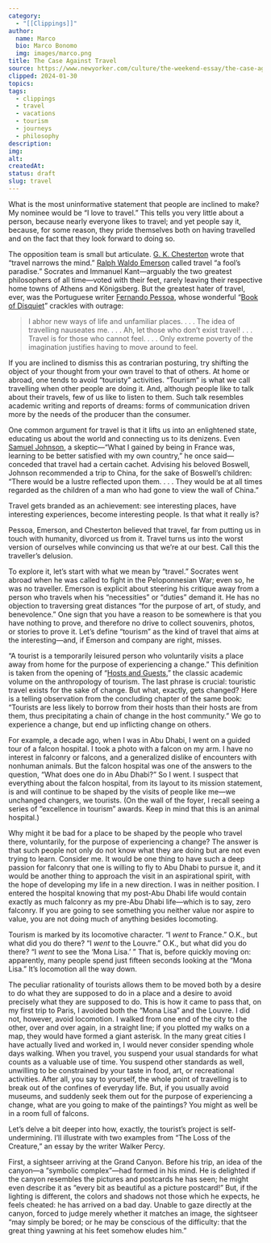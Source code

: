 ```yaml
---
category:
  - "[[Clippings]]"
author:
  name: Marco
  bio: Marco Bonomo
  img: images/marco.png
title: The Case Against Travel
source: https://www.newyorker.com/culture/the-weekend-essay/the-case-against-travel?utm_source=nl&utm_brand=tny&utm_mailing=tny-weekly-welcome&utm_campaign=aud-dev&utm_medium=email&utm_term=tny_weekly_digest&bxid=65b8b5e3423d22b2cb02eee0&cndid=&hasha=41fa55012839955a899b7e32226f20a1&hashb=9eb534e6d33cc4aa0eba45ae5005a84966f978e7&hashc=737b4b7cc9284da65eb1d2b04f267a534fa9afe8a983f62d162e22e4af002982&esrc=subscribe-page
clipped: 2024-01-30
topics: 
tags:
  - clippings
  - travel
  - vacations
  - tourism
  - journeys
  - philosophy
description: 
img: 
alt: 
createdAt: 
status: draft
slug: travel
---
```


What is the most uninformative statement that people are inclined to make? My nominee would be “I love to travel.” This tells you very little about a person, because nearly everyone likes to travel; and yet people say it, because, for some reason, they pride themselves both on having travelled and on the fact that they look forward to doing so.

The opposition team is small but articulate. [G. K. Chesterton](https://www.newyorker.com/magazine/2008/07/07/the-back-of-the-world) wrote that “travel narrows the mind.” [Ralph Waldo Emerson](https://www.newyorker.com/tag/ralph-waldo-emerson) called travel “a fool’s paradise.” Socrates and Immanuel Kant—arguably the two greatest philosophers of all time—voted with their feet, rarely leaving their respective home towns of Athens and Königsberg. But the greatest hater of travel, ever, was the Portuguese writer [Fernando Pessoa](https://www.newyorker.com/magazine/2017/09/04/fernando-pessoas-disappearing-act), whose wonderful “[Book of Disquiet](https://www.amazon.com/Book-Disquiet-Penguin-Classics/dp/0141183047)” crackles with outrage:

> I abhor new ways of life and unfamiliar places. . . . The idea of travelling nauseates me. . . . Ah, let those who don’t exist travel! . . . Travel is for those who cannot feel. . . . Only extreme poverty of the imagination justifies having to move around to feel.

If you are inclined to dismiss this as contrarian posturing, try shifting the object of your thought from your own travel to that of others. At home or abroad, one tends to avoid “touristy” activities. “Tourism” is what we call travelling when other people are doing it. And, although people like to talk about their travels, few of us like to listen to them. Such talk resembles academic writing and reports of dreams: forms of communication driven more by the needs of the producer than the consumer.

One common argument for travel is that it lifts us into an enlightened state, educating us about the world and connecting us to its denizens. Even [Samuel Johnson](https://www.newyorker.com/magazine/2008/12/08/man-of-fetters), a skeptic—“What I gained by being in France was, learning to be better satisfied with my own country,” he once said—conceded that travel had a certain cachet. Advising his beloved Boswell, Johnson recommended a trip to China, for the sake of Boswell’s children: “There would be a lustre reflected upon them. . . . They would be at all times regarded as the children of a man who had gone to view the wall of China.”

Travel gets branded as an achievement: see interesting places, have interesting experiences, become interesting people. Is that what it really is?

Pessoa, Emerson, and Chesterton believed that travel, far from putting us in touch with humanity, divorced us from it. Travel turns us into the worst version of ourselves while convincing us that we’re at our best. Call this the traveller’s delusion.

To explore it, let’s start with what we mean by “travel.” Socrates went abroad when he was called to fight in the Peloponnesian War; even so, he was no traveller. Emerson is explicit about steering his critique away from a person who travels when his “necessities” or “duties” demand it. He has no objection to traversing great distances “for the purpose of art, of study, and benevolence.” One sign that you have a reason to be somewhere is that you have nothing to prove, and therefore no drive to collect souvenirs, photos, or stories to prove it. Let’s define “tourism” as the kind of travel that aims at the interesting—and, if Emerson and company are right, misses.

“A tourist is a temporarily leisured person who voluntarily visits a place away from home for the purpose of experiencing a change.” This definition is taken from the opening of “[Hosts and Guests](https://www.amazon.com/Hosts-Guests-Anthropology-Valene-Smith/dp/0812212800),” the classic academic volume on the anthropology of tourism. The last phrase is crucial: touristic travel exists for the sake of change. But what, exactly, gets changed? Here is a telling observation from the concluding chapter of the same book: “Tourists are less likely to borrow from their hosts than their hosts are from them, thus precipitating a chain of change in the host community.” We go to experience a change, but end up inflicting change on others.

For example, a decade ago, when I was in Abu Dhabi, I went on a guided tour of a falcon hospital. I took a photo with a falcon on my arm. I have no interest in falconry or falcons, and a generalized dislike of encounters with nonhuman animals. But the falcon hospital was one of the answers to the question, “What does one do in Abu Dhabi?” So I went. I suspect that everything about the falcon hospital, from its layout to its mission statement, is and will continue to be shaped by the visits of people like me—we unchanged changers, we tourists. (On the wall of the foyer, I recall seeing a series of “excellence in tourism” awards. Keep in mind that this is an animal hospital.)

Why might it be bad for a place to be shaped by the people who travel there, voluntarily, for the purpose of experiencing a change? The answer is that such people not only do not know what they are doing but are not even trying to learn. Consider me. It would be one thing to have such a deep passion for falconry that one is willing to fly to Abu Dhabi to pursue it, and it would be another thing to approach the visit in an aspirational spirit, with the hope of developing my life in a new direction. I was in neither position. I entered the hospital knowing that my post-Abu Dhabi life would contain exactly as much falconry as my pre-Abu Dhabi life—which is to say, zero falconry. If you are going to see something you neither value nor aspire to value, you are not doing much of anything besides locomoting.

Tourism is marked by its locomotive character. “I *went* to France.” O.K., but what did you do there? “I *went* to the Louvre.” O.K., but what did you do there? “I *went* to see the ‘Mona Lisa.’ ” That is, before quickly moving on: apparently, many people spend just fifteen seconds looking at the “Mona Lisa.” It’s locomotion all the way down.

The peculiar rationality of tourists allows them to be moved both by a desire to do what they are supposed to do in a place and a desire to avoid precisely what they are supposed to do. This is how it came to pass that, on my first trip to Paris, I avoided both the “Mona Lisa” and the Louvre. I did not, however, avoid locomotion. I walked from one end of the city to the other, over and over again, in a straight line; if you plotted my walks on a map, they would have formed a giant asterisk. In the many great cities I have actually lived and worked in, I would never consider spending whole days walking. When you travel, you suspend your usual standards for what counts as a valuable use of time. You suspend other standards as well, unwilling to be constrained by your taste in food, art, or recreational activities. After all, you say to yourself, the whole point of travelling is to break out of the confines of everyday life. But, if you usually avoid museums, and suddenly seek them out for the purpose of experiencing a change, what are you going to make of the paintings? You might as well be in a room full of falcons.

Let’s delve a bit deeper into how, exactly, the tourist’s project is self-undermining. I’ll illustrate with two examples from “The Loss of the Creature,” an essay by the writer Walker Percy.

First, a sightseer arriving at the Grand Canyon. Before his trip, an idea of the canyon—a “symbolic complex”—had formed in his mind. He is delighted if the canyon resembles the pictures and postcards he has seen; he might even describe it as “every bit as beautiful as a picture postcard!” But, if the lighting is different, the colors and shadows not those which he expects, he feels cheated: he has arrived on a bad day. Unable to gaze directly at the canyon, forced to judge merely whether it matches an image, the sightseer “may simply be bored; or he may be conscious of the difficulty: that the great thing yawning at his feet somehow eludes him.”